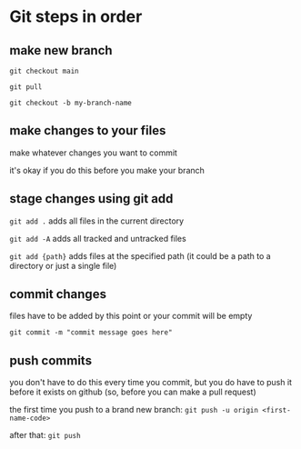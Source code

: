 # Git steps in order

## make new branch

`git checkout main`

`git pull`

`git checkout -b my-branch-name`

## make changes to your files

make whatever changes you want to commit 

it's okay if you do this before you make your branch

## stage changes using git add

`git add .` adds all files in the current directory

`git add -A` adds all tracked and untracked files

`git add {path}` adds files at the specified path (it could be a path to a directory or just a single file)

## commit changes

files have to be added by this point or your commit will be empty

`git commit -m "commit message goes here"`

## push commits

you don't have to do this every time you commit, but you do have to push it before it exists on github (so, before you can make a pull request)

the first time you push to a brand new branch: `git push -u origin <first-name-code>`

after that:
`git push`
